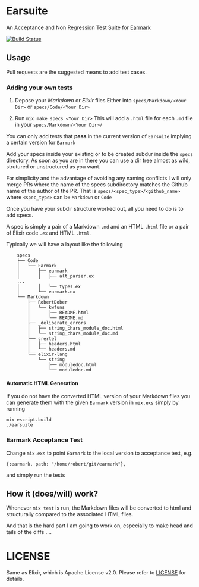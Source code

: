 # Earsuite

An Acceptance and Non Regression Test Suite for [Earmark](https://github.com/pragdave/earmark)  

[![Build Status](https://travis-ci.org/RobertDober/Earsuite.svg?branch=master)](https://travis-ci.org/RobertDober/earsuite)

## Usage

Pull requests are the suggested means to add test cases.

### Adding your own tests

1. Depose your _Markdown_ or _Elixir_ files
  Either into `specs/Markdown/<Your Dir>` or  `specs/Code/<Your Dir>`

1. Run `mix make_specs <Your Dir>`
  This will add a `.html` file for each `.md` file in your `specs/Markdown/<Your Dir>/`


You can only add tests that **pass** in the current version of `Earsuite` implying a certain version for `Earmark` 


Add your specs inside your existing or to be created subdur inside  the `specs` directory. As soon as you are in there
you can use a dir tree almost as wild, strutured or unstructured as you want.

For simplicity and the advantage of avoiding any naming conflicts I will only merge PRs where the name of the specs subdirectory
matches the Github name of the author of the PR.
That is `specs/<spec_type>/<github_name>`  where `<spec_type>` can be `Markdown` or `Code` 

Once you have your subdir structure worked out, all you need to do is to add specs.

A spec is simply a pair of a Markdown `.md` and an HTML `.html` file or a pair of Elixir code `.ex` and HTML `.html`.

Typically we will have a layout like the following

```
    specs
    ├── Code
    │   └── Earmark
    │       ├── earmark
    │       │   ├── alt_parser.ex
    ...
    │       │   └── types.ex
    │       └── earmark.ex
    └── Markdown
        ├── RobertDober
        │   └── kwfuns
        │       ├── README.html
        │       └── README.md
        ├── _deliberate_errors
        │   ├── string_chars_module_doc.html
        │   └── string_chars_module_doc.md
        ├── crertel
        │   ├── headers.html
        │   └── headers.md
        └── elixir-lang
            └── string
                ├── moduledoc.html
                └── moduledoc.md
```

#### Automatic HTML Generation

If you do not have the converted HTML version of your Markdown files you can generate them with the given `Earmark` version in `mix.exs` simply
by running

    mix escript.build
    ./earsuite

### Earmark Acceptance Test

Change `mix.exs` to point `Earmark` to the local version to acceptance test, e.g. 
    
    {:earmark, path: "/home/robert/git/earmark"},

and simply run the tests


## How it (does/will) work?

Whenever `mix test` is run, the Markdown files will be converted to html and structurally compared to the associated HTML files.

And that is the hard part I am going to work on, especially to make head and tails of the diffs ....


# LICENSE

Same as Elixir, which is Apache License v2.0. Please refer to [LICENSE](LICENSE) for details.
